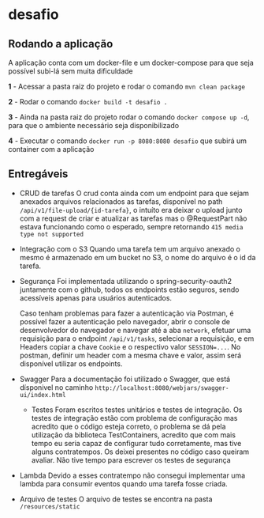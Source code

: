 # desafio

## Rodando a aplicação
A aplicação conta com um docker-file e um docker-compose para que seja possível subi-lá sem muita dificuldade

**1** - Acessar a pasta raiz do projeto e rodar o comando `mvn clean package`

**2** - Rodar o comando `docker build -t desafio .`

**3** - Ainda na pasta raiz do projeto rodar o comando `docker compose up -d`, para que o ambiente necessário seja disponibilizado

**4** - Executar o comando `docker run -p 8080:8080 desafio` que subirá um container com a aplicação

## Entregáveis
- CRUD de tarefas
  O crud conta ainda com um endpoint para que sejam anexados arquivos relacionados as tarefas, disponível no path `/api/v1/file-upload/{id-tarefa}`, o intuíto era deixar o upload junto com a request de criar e atualizar as tarefas mas o @RequestPart não estava funcionando como o esperado, sempre retornando `415 media type not supported`

- Integração com o S3
  Quando uma tarefa tem um arquivo anexado o mesmo é armazenado em um bucket no S3, o nome do arquivo é o id da tarefa.

- Segurança
  Foi implementada utilizando o spring-security-oauth2 juntamente com o github, todos os endpoints estão seguros, sendo acessíveis apenas para usuários autenticados.

  Caso tenham problemas para fazer a autenticação via Postman, é possível fazer a autenticação pelo navegador, abrir o console de desenvolvedor do navegador e navegar até a aba `network`, efetuar uma requisição para o endpoint `/api/v1/tasks`, selecionar a requisição, e em Headers copiar a chave `Cookie` e o respectivo valor `SESSION=...`. No postman, definir um header com a mesma chave e valor, assim será disponível utilizar os endpoints.

- Swagger
  Para a documentação foi utilizado o Swagger, que está dísponivel no caminho `http://localhost:8080/webjars/swagger-ui/index.html`

  - Testes
    Foram escritos testes unitários e testes de integração. Os testes de integração estão com problema de configuração mas acredito que o código esteja correto, o problema se dá pela utilização da biblioteca TestContainers, acredito que com mais tempo eu seria capaz de configurar tudo corretamente, mas tive alguns contratempos. Os deixei presentes no código caso queiram avaliar. Não tive tempo para escrever os testes de segurança

- Lambda
  Devido a esses contratempo não consegui implementar uma lambda para consumir eventos quando uma tarefa fosse criada.

- Arquivo de testes
  O arquivo de testes se encontra na pasta `/resources/static`
